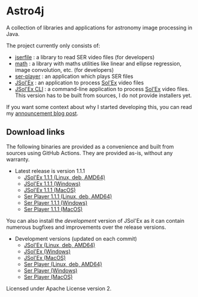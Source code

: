# Astro4j

A collection of libraries and applications for astronomy image processing in Java.

The project currently only consists of:

- [jserfile](jserfile/) : a library to read SER video files (for developers)
- [math](math/) : a library with maths utilities like linear and ellipse regression, image convolution, etc. (for developers)
- [ser-player](ser-player/) : an application which plays SER files
- [JSol'Ex](jsolex) : an application to process [Sol'Ex](http://www.astrosurf.com/solex/) video files
- [JSol'Ex CLI](jsolex-cli) : a command-line application to process [Sol'Ex](http://www.astrosurf.com/solex/) video files. This version has to be built from sources, I do not provide installers yet.

If you want some context about why I started developing this, you can read my [announcement blog post](https://melix.github.io/blog/2023/04-22-introducing-astro4j.html).

## Download links

The following binaries are provided as a convenience and built from sources using GitHub Actions.
They are provided as-is, without any warranty.

- Latest release is version 1.1.1
  - [JSol'Ex 1.1.1 (Linux, deb, AMD64)](https://jsolex.s3.eu-west-3.amazonaws.com/jsolex-ubuntu-latest/jsolex_1.1.1-1_amd64.deb)
  - [JSol'Ex 1.1.1 (Windows)](https://jsolex.s3.eu-west-3.amazonaws.com/jsolex-windows-latest/jsolex-1.1.1.msi)
  - [JSol'Ex 1.1.1 (MacOS)](https://jsolex.s3.eu-west-3.amazonaws.com/jsolex-macos-latest/jsolex-1.1.1.pkg)
  - [Ser Player 1.1.1 (Linux, deb, AMD64)](https://jsolex.s3.eu-west-3.amazonaws.com/ser-player-ubuntu-latest/ser-player_1.1.1-1_amd64.deb)
  - [Ser Player 1.1.1 (Windows)](https://jsolex.s3.eu-west-3.amazonaws.com/ser-player-windows-latest/ser-player-1.1.1.msi)
  - [Ser Player 1.1.1 (MacOS)](https://jsolex.s3.eu-west-3.amazonaws.com/ser-player-macos-latest/ser-player-1.1.1.pkg)

You can also install the _development_ version of JSol'Ex as it can contain numerous bugfixes and improvements over the release versions.

- Development versions (updated on each commit)
  - [JSol'Ex (Linux, deb, AMD64)](https://jsolex.s3.eu-west-3.amazonaws.com/jsolex-ubuntu-latest/jsolex-devel_1.2.0-1_amd64.deb)
  - [JSol'Ex (Windows)](https://jsolex.s3.eu-west-3.amazonaws.com/jsolex-windows-latest/jsolex-devel-1.2.0.msi)
  - [JSol'Ex (MacOS)](https://jsolex.s3.eu-west-3.amazonaws.com/jsolex-macos-latest/jsolex-devel-1.2.0.pkg)
  - [Ser Player (Linux, deb, AMD64)](https://jsolex.s3.eu-west-3.amazonaws.com/ser-player-ubuntu-latest/ser-player-devel_1.2.0-1_amd64.deb)
  - [Ser Player (Windows)](https://jsolex.s3.eu-west-3.amazonaws.com/ser-player-windows-latest/ser-player-devel-1.2.0.msi)
  - [Ser Player (MacOS)](https://jsolex.s3.eu-west-3.amazonaws.com/ser-player-macos-latest/ser-player-devel-1.2.0.pkg)


Licensed under Apache License version 2.
